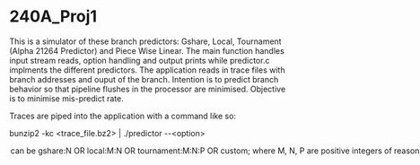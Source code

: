 # 240A_Proj1

This is a simulator of these branch predictors: Gshare, Local, Tournament (Alpha 21264 Predictor) and Piece Wise Linear. 
The main function handles input stream reads, option handling and output prints while predictor.c implments the different predictors.
The application reads in trace files with branch addresses and ouput of the branch. Intention is to predict branch behavior so that pipeline flushes in the processor are minimised. Objective is to minimise mis-predict rate.

Traces are piped into the application with a command like so:

bunzip2 -kc \<trace_file.bz2\> | ./predictor --\<option\>

<option> can be gshare:N OR local:M:N OR tournament:M:N:P OR custom; where M, N, P are positive integers of reasonable size (for something that can be implemented in hardware).
